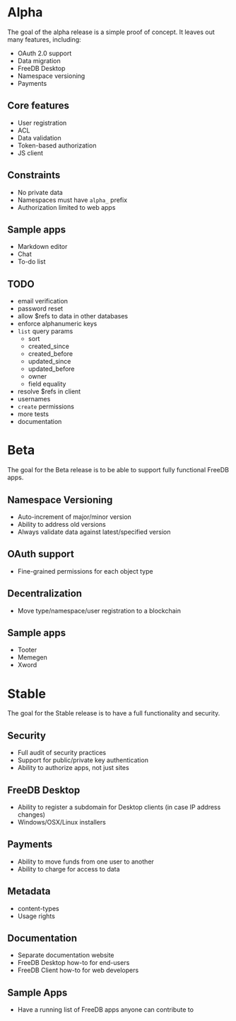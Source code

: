 # Alpha

The goal of the alpha release is a simple proof of concept. It leaves out many features, including:
* OAuth 2.0 support
* Data migration
* FreeDB Desktop
* Namespace versioning
* Payments

## Core features
* User registration
* ACL
* Data validation
* Token-based authorization
* JS client

## Constraints
* No private data
* Namespaces must have `alpha_` prefix
* Authorization limited to web apps

## Sample apps
* Markdown editor
* Chat
* To-do list

## TODO
* email verification
* password reset
* allow $refs to data in other databases
* enforce alphanumeric keys
* `list` query params
  * sort
  * created_since
  * created_before
  * updated_since
  * updated_before
  * owner
  * field equality
* resolve $refs in client
* usernames
* `create` permissions
* more tests
* documentation

# Beta

The goal for the Beta release is to be able to support fully functional FreeDB apps.

## Namespace Versioning
* Auto-increment of major/minor version
* Ability to address old versions
* Always validate data against latest/specified version

## OAuth support
* Fine-grained permissions for each object type

## Decentralization
* Move type/namespace/user registration to a blockchain

## Sample apps
* Tooter
* Memegen
* Xword

# Stable

The goal for the Stable release is to have a full functionality and security.

## Security
* Full audit of security practices
* Support for public/private key authentication
* Ability to authorize apps, not just sites

## FreeDB Desktop
* Ability to register a subdomain for Desktop clients (in case IP address changes)
* Windows/OSX/Linux installers

## Payments
* Ability to move funds from one user to another
* Ability to charge for access to data

## Metadata
* content-types
* Usage rights

## Documentation
* Separate documentation website
* FreeDB Desktop how-to for end-users
* FreeDB Client how-to for web developers

## Sample Apps
* Have a running list of FreeDB apps anyone can contribute to
